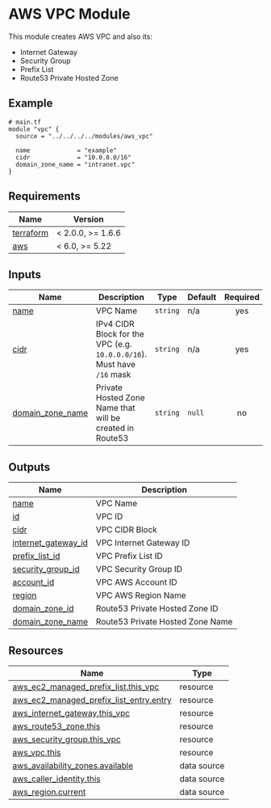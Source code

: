# AWS VPC Module

This module creates AWS VPC and also its:
 - Internet Gateway
 - Security Group
 - Prefix List
 - Route53 Private Hosted Zone

<!-- Next block is generated by terraform-docs following .terraform-docs.yml config -->
<!-- BEGIN_TF_DOCS -->
## Example

```hcl
# main.tf
module "vpc" {
  source = "../../../../modules/aws_vpc"

  name             = "example"
  cidr             = "10.0.0.0/16"
  domain_zone_name = "intranet.vpc"
}
```

## Requirements

| Name | Version |
|------|---------|
| <a name="requirement_terraform"></a> [terraform](#requirement\_terraform) | < 2.0.0, >= 1.6.6 |
| <a name="requirement_aws"></a> [aws](#requirement\_aws) | < 6.0, >= 5.22 |

## Inputs

| Name | Description | Type | Default | Required |
|------|-------------|------|---------|:--------:|
| <a name="input_name"></a> [name](#input\_name) | VPC Name | `string` | n/a | yes |
| <a name="input_cidr"></a> [cidr](#input\_cidr) | IPv4 CIDR Block for the VPC (e.g. `10.0.0.0/16`). Must have `/16` mask | `string` | n/a | yes |
| <a name="input_domain_zone_name"></a> [domain\_zone\_name](#input\_domain\_zone\_name) | Private Hosted Zone Name that will be created in Route53 | `string` | `null` | no |

## Outputs

| Name | Description |
|------|-------------|
| <a name="output_name"></a> [name](#output\_name) | VPC Name |
| <a name="output_id"></a> [id](#output\_id) | VPC ID |
| <a name="output_cidr"></a> [cidr](#output\_cidr) | VPC CIDR Block |
| <a name="output_internet_gateway_id"></a> [internet\_gateway\_id](#output\_internet\_gateway\_id) | VPC Internet Gateway ID |
| <a name="output_prefix_list_id"></a> [prefix\_list\_id](#output\_prefix\_list\_id) | VPC Prefix List ID |
| <a name="output_security_group_id"></a> [security\_group\_id](#output\_security\_group\_id) | VPC Security Group ID |
| <a name="output_account_id"></a> [account\_id](#output\_account\_id) | VPC AWS Account ID |
| <a name="output_region"></a> [region](#output\_region) | VPC AWS Region Name |
| <a name="output_domain_zone_id"></a> [domain\_zone\_id](#output\_domain\_zone\_id) | Route53 Private Hosted Zone ID |
| <a name="output_domain_zone_name"></a> [domain\_zone\_name](#output\_domain\_zone\_name) | Route53 Private Hosted Zone Name |

## Resources

| Name | Type |
|------|------|
| [aws_ec2_managed_prefix_list.this_vpc](https://registry.terraform.io/providers/hashicorp/aws/latest/docs/resources/ec2_managed_prefix_list) | resource |
| [aws_ec2_managed_prefix_list_entry.entry](https://registry.terraform.io/providers/hashicorp/aws/latest/docs/resources/ec2_managed_prefix_list_entry) | resource |
| [aws_internet_gateway.this_vpc](https://registry.terraform.io/providers/hashicorp/aws/latest/docs/resources/internet_gateway) | resource |
| [aws_route53_zone.this](https://registry.terraform.io/providers/hashicorp/aws/latest/docs/resources/route53_zone) | resource |
| [aws_security_group.this_vpc](https://registry.terraform.io/providers/hashicorp/aws/latest/docs/resources/security_group) | resource |
| [aws_vpc.this](https://registry.terraform.io/providers/hashicorp/aws/latest/docs/resources/vpc) | resource |
| [aws_availability_zones.available](https://registry.terraform.io/providers/hashicorp/aws/latest/docs/data-sources/availability_zones) | data source |
| [aws_caller_identity.this](https://registry.terraform.io/providers/hashicorp/aws/latest/docs/data-sources/caller_identity) | data source |
| [aws_region.current](https://registry.terraform.io/providers/hashicorp/aws/latest/docs/data-sources/region) | data source |
<!-- END_TF_DOCS -->